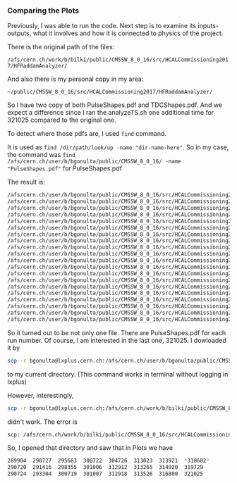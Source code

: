 ### Comparing the Plots

Previously, I was able to run the code. Next step is to examine its inputs-outputs, what it involves and how it is connected to physics of the project.

There is the original path of the files:

```/afs/cern.ch/work/b/bilki/public/CMSSW_8_0_16/src/HCALCommissioning2017/HFRaddamAnalyzer/```

And also there is my personal copy in my area:

```~/public/CMSSW_8_0_16/src/HCALCommissioning2017/HFRaddamAnalyzer/```

So I have two copy of both PulseShapes.pdf and TDCShapes.pdf. And we expect a difference since I ran the analyzeTS.sh one additional time for 321025 compared to the original one.

To detect where those pdfs are, I used ```find``` command.

It is used as ```find /dir/path/look/up -name "dir-name-here"```. So in my case, the command was ```find /afs/cern.ch/user/b/bgonulta/public/CMSSW_8_0_16/ -name "PulseShapes.pdf"``` for PulseShapes.pdf

The result is:

```bash
/afs/cern.ch/user/b/bgonulta/public/CMSSW_8_0_16/src/HCALCommissioning2017/HFRaddamAnalyzer/test/Plots/290724/PulseShapes.pdf
/afs/cern.ch/user/b/bgonulta/public/CMSSW_8_0_16/src/HCALCommissioning2017/HFRaddamAnalyzer/test/Plots/290727/PulseShapes.pdf
/afs/cern.ch/user/b/bgonulta/public/CMSSW_8_0_16/src/HCALCommissioning2017/HFRaddamAnalyzer/test/Plots/289904/PulseShapes.pdf
/afs/cern.ch/user/b/bgonulta/public/CMSSW_8_0_16/src/HCALCommissioning2017/HFRaddamAnalyzer/test/Plots/290720/PulseShapes.pdf
/afs/cern.ch/user/b/bgonulta/public/CMSSW_8_0_16/src/HCALCommissioning2017/HFRaddamAnalyzer/test/Plots/291416/PulseShapes.pdf
/afs/cern.ch/user/b/bgonulta/public/CMSSW_8_0_16/src/HCALCommissioning2017/HFRaddamAnalyzer/test/Plots/293304/PulseShapes.pdf
/afs/cern.ch/user/b/bgonulta/public/CMSSW_8_0_16/src/HCALCommissioning2017/HFRaddamAnalyzer/test/Plots/295683/PulseShapes.pdf
/afs/cern.ch/user/b/bgonulta/public/CMSSW_8_0_16/src/HCALCommissioning2017/HFRaddamAnalyzer/test/Plots/301006/PulseShapes.pdf
/afs/cern.ch/user/b/bgonulta/public/CMSSW_8_0_16/src/HCALCommissioning2017/HFRaddamAnalyzer/test/Plots/298355/PulseShapes.pdf
/afs/cern.ch/user/b/bgonulta/public/CMSSW_8_0_16/src/HCALCommissioning2017/HFRaddamAnalyzer/test/Plots/300719/PulseShapes.pdf
/afs/cern.ch/user/b/bgonulta/public/CMSSW_8_0_16/src/HCALCommissioning2017/HFRaddamAnalyzer/test/Plots/300722/PulseShapes.pdf
/afs/cern.ch/user/b/bgonulta/public/CMSSW_8_0_16/src/HCALCommissioning2017/HFRaddamAnalyzer/test/Plots/301007/PulseShapes.pdf
/afs/cern.ch/user/b/bgonulta/public/CMSSW_8_0_16/src/HCALCommissioning2017/HFRaddamAnalyzer/test/Plots/304726/PulseShapes.pdf
/afs/cern.ch/user/b/bgonulta/public/CMSSW_8_0_16/src/HCALCommissioning2017/HFRaddamAnalyzer/test/Plots/312918/PulseShapes.pdf
/afs/cern.ch/user/b/bgonulta/public/CMSSW_8_0_16/src/HCALCommissioning2017/HFRaddamAnalyzer/test/Plots/312912/PulseShapes.pdf
/afs/cern.ch/user/b/bgonulta/public/CMSSW_8_0_16/src/HCALCommissioning2017/HFRaddamAnalyzer/test/Plots/313023/PulseShapes.pdf
/afs/cern.ch/user/b/bgonulta/public/CMSSW_8_0_16/src/HCALCommissioning2017/HFRaddamAnalyzer/test/Plots/313265/PulseShapes.pdf
/afs/cern.ch/user/b/bgonulta/public/CMSSW_8_0_16/src/HCALCommissioning2017/HFRaddamAnalyzer/test/Plots/313526/PulseShapes.pdf
/afs/cern.ch/user/b/bgonulta/public/CMSSW_8_0_16/src/HCALCommissioning2017/HFRaddamAnalyzer/test/Plots/313921/PulseShapes.pdf
/afs/cern.ch/user/b/bgonulta/public/CMSSW_8_0_16/src/HCALCommissioning2017/HFRaddamAnalyzer/test/Plots/321025/PulseShapes.pdf
```

So it turned out to be not only one file. There are PulseShapes.pdf for each run number. Of course, I am interested in the last one, 321025. I dowloaded it by 

```bash
scp -r bgonulta@lxplus.cern.ch:/afs/cern.ch/user/b/bgonulta/public/CMSSW_8_0_16/src/HCALCommissioning2017/HFRaddamAnalyzer/test/Plots/321025/PulseShapes.pdf ./
```

to my current directory. (This command works in terminal without logging in lxplus)

However, interestingly, 

```bash
scp -r bgonulta@lxplus.cern.ch:/afs/cern.ch/work/b/bilki/public/CMSSW_8_0_16/src/HCALCommissioning2017/HFRaddamAnalyzer/test/Plots/321025/PulseShapes.pdf ./
```

didn't work. The error is

```bash
scp: /afs/cern.ch/work/b/bilki/public/CMSSW_8_0_16/src/HCALCommissioning2017/HFRaddamAnalyzer/test/Plots/321025/PulseShapes.pdf: Not a directory
```

So, I opened that directory and saw that in Plots we have

```bash
289904  290727  295683  300722  304726  313023  313921  *318682*
290720  291416  298355  301006  312912  313265  314920  319729
290724  293304  300719  301007  312918  313526  316800  321025
```

